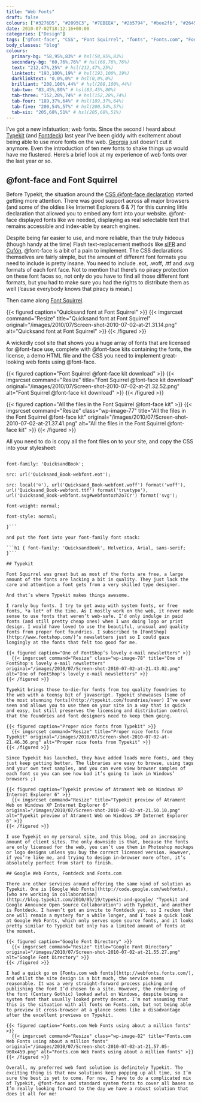 ```yaml
---
title: "Web Fonts"
draft: false
colours: ["#3276D5", "#2095C3", "#7EBEEA", "#2b5794", "#bee2fb", "#264571", "#20afc3"]
date: 2010-07-02T18:12:16+00:00
categories: ["Design"]
tags: ["@font-face", "CSS", "Font Squirrel", "fonts", "Fonts.com", "Fontshop", "Google Web Fonts", "typekit"]
body_classes: "blog"
colours:
  primary-bg: "58,95%,83%" # hsl(58,95%,83%)
  secondary-bg: "60,76%,76%" # hsl(60,76%,76%)
  text: "212,47%,25%" # hsl(212,47%,25%)
  linktext: "193,100%,19%" # hsl(193,100%,19%)
  darklinktext: "0,0%,0%" # hsl(0,0%,0%)
  brilliant: "208,100%,44%" # hsl(208,100%,44%)
  tab-two: "83,45%,80%" # hsl(83,45%,80%)
  tab-three: "152,28%,74%" # hsl(152,28%,74%)
  tab-four: "189,37%,64%" # hsl(189,37%,64%)
  tab-five: "200,54%,57%" # hsl(200,54%,57%)
  tab-six: "205,68%,51%" # hsl(205,68%,51%)
---
```


I’ve got a new infatuation; web fonts. Since the second I heard about [Typekit](http://typekit.com) (and [Fontdeck](http://fontdeck.com/)) last year I’ve been giddy with excitement about being able to use more fonts on the web. [Georgia](http://en.wikipedia.org/wiki/Georgia_font "Georgia on Wikipedia") just doesn’t cut it anymore. Even the introduction of ten new fonts to shake things up would have me flustered. Here’s a brief look at my experience of web fonts over the last year or so.

## @font-face and Font Squirrel

Before Typekit, the situation around the [CSS @font-face declaration](http://www.alistapart.com/articles/cssatten/) started getting more attention. There was good support across all major browsers (and some of the oldies like Internet Explorers 6 &amp; 7) for this cunning little declaration that allowed you to embed any font into your website. @font-face displayed fonts like we needed, displaying as real selectable text that remains accessible and index-able by search engines.

Despite being far easier to use, and more reliable, than the truly hideous (though handy at the time) Flash text-replacement methods like [sIFR](http://wiki.novemberborn.net/sifr3/) and [Cufón](http://cufon.shoqolate.com/generate/), @font-face is a bit of a pain to implement. The CSS declarations themselves are fairly simple, but the amount of different font formats you need to include is pretty insane. You need to include .eot, .woff, .ttf and .svg formats of each font face. Not to mention that there’s no piracy protection on these font faces so, not only do you have to find all those different font formats, but you had to make sure you had the rights to distribute them as well (’cause everybody knows that piracy is mean.)

Then came along [Font Squirrel](http://www.fontsquirrel.com/).

{{< figured caption="Quicksand font at Font Squirrel" >}}
  {{< imgsrcset command="Resize" title="Quicksand font at Font Squirrel" original="/images/2010/07/Screen-shot-2010-07-02-at-21.31.14.png" alt="Quicksand font at Font Squirrel" >}}
{{< /figured >}}

A wickedly cool site that shows you a huge array of fonts that are licensed for @font-face use, complete with @font-face kits containing the fonts, the license, a demo HTML file and the CSS you need to implement great-looking web fonts using @font-face.

{{< figured caption="Font Squirrel @font-face kit download" >}}
  {{< imgsrcset command="Resize" title="Font Squirrel @font-face kit download" original="/images/2010/07/Screen-shot-2010-07-02-at-21.32.52.png" alt="Font Squirrel @font-face kit download" >}}
{{< /figured >}}

{{< figured caption="All the files in the Font Squirrel @font-face kit" >}}
  {{< imgsrcset command="Resize" class="wp-image-77" title="All the files in the Font Squirrel @font-face kit" original="/images/2010/07/Screen-shot-2010-07-02-at-21.37.41.png" alt="All the files in the Font Squirrel @font-face kit" >}}
{{< /figured >}}

All you need to do is copy all the font files on to your site, and copy the CSS into your stylesheet:

```@font-face {

font-family: 'QuicksandBook';

src: url('Quicksand_Book-webfont.eot');

src: local('☺'), url('Quicksand_Book-webfont.woff') format('woff'), url('Quicksand_Book-webfont.ttf') format('truetype'), url('Quicksand_Book-webfont.svg#webfontozh2o7Cr') format('svg');

font-weight: normal;

font-style: normal;

}```

and put the font into your font-family font stack:

```h1 { font-family: 'QuicksandBook', Helvetica, Arial, sans-serif; }```

## Typekit

Font Squirrel was great but as most of the fonts are free, a large amount of the fonts are lacking a bit in quality. They just lack the care and attention a font gets from a very skilled type designer.

And that’s where Typekit makes things awesome.

I rarely buy fonts. I try to get away with system fonts, or free fonts, *a lot* of the time. As I mostly work on the web, it never made sense to use fonts that weren’t web-safe. I’d only indulge in paid fonts (and still pretty cheap ones) when I was doing logo or print design. I would have loved to use the beautiful, unusual and quality fonts from proper font foundries. I subscribed to [FontShop](http://www.fontshop.com/)‘s newsletters just so I could gaze longingly at the fonts that felt too good for me.

{{< figured caption="One of FontShop’s lovely e-mail newsletters" >}}
  {{< imgsrcset command="Resize" class="wp-image-78" title="One of FontShop's lovely e-mail newsletters" original="/images/2010/07/Screen-shot-2010-07-02-at-21.43.02.png" alt="One of FontShop's lovely e-mail newsletters" >}}
{{< /figured >}}

Typekit brings those to-die-for fonts from top quality foundries to the web with a teensy bit of javascript. Typekit showcases [some of the most stunning fonts](http://typekit.com/foundries/veer) I’ve ever seen and allows you to use them on your site in a way that is quick and easy, but still preserves the licensing and distribution control that the foundries and font designers need to keep them going.

{{< figured caption="Proper nice fonts from Typekit" >}}
  {{< imgsrcset command="Resize" title="Proper nice fonts from Typekit" original="/images/2010/07/Screen-shot-2010-07-02-at-21.46.36.png" alt="Proper nice fonts from Typekit" >}}
{{< /figured >}}

Since Typekit has launched, they have added loads more fonts, and they just keep getting better. The libraries are easy to browse, using tags and your own text samples, and you can even view browser samples of each font so you can see how bad it’s going to look in Windows’ browsers ;)

{{< figured caption="Typekit preview of Atrament Web on Windows XP Internet Explorer 6" >}}
  {{< imgsrcset command="Resize" title="Typekit preview of Atrament Web on Windows XP Internet Explorer 6" original="/images/2010/07/Screen-shot-2010-07-02-at-21.50.10.png" alt="Typekit preview of Atrament Web on Windows XP Internet Explorer 6" >}}
{{< /figured >}}

I use Typekit on my personal site, and this blog, and an increasing amount of client sites. The only downside is that, because the fonts are only licensed for the web, you can’t use them in Photoshop mockups or logo designs unless you buy the correct licensed version. However, if you’re like me, and trying to design in-browser more often, it’s absolutely perfect from start to finish.

## Google Web Fonts, Fontdeck and Fonts.com

There are other services around offering the same kind of solution as Typekit. One is [Google Web Fonts](http://code.google.com/webfonts), [who are working in collaboration](http://blog.typekit.com/2010/05/19/typekit-and-google/ "Typekit and Google Announce Open Source Collaboration") with Typekit, and another is Fontdeck. I haven’t got an invite to Fontdeck yet, so I reckon that one will remain a mystery for a while longer, and I took a quick look at Google Web Fonts, which only serves open source fonts, and it looks pretty similar to Typekit but only has a limited amount of fonts at the moment.

{{< figured caption="Google Font Directory" >}}
  {{< imgsrcset command="Resize" title="Google Font Directory" original="/images/2010/07/Screen-shot-2010-07-02-at-21.55.27.png" alt="Google Font Directory" >}}
{{< /figured >}}

I had a quick go on [Fonts.com web fonts](http://webfonts.fonts.com/), and whilst the site design is a bit much, the service seems reasonable. It was a very straight-forward process picking and publishing the font I’d chosen to a site. However, the rendering of the font (Century Gothic) looked awful on Windows, despite being a system font that usually looked pretty decent. I’m not assuming that this is the situation with all fonts on Fonts.com, but not being able to preview it cross-browser at a glance seems like a disadvantage after the excellent previews on Typekit.

{{< figured caption="Fonts.com Web Fonts using about a million fonts" >}}
  {{< imgsrcset command="Resize" class="wp-image-82" title="Fonts.com Web Fonts using about a million fonts" original="/images/2010/07/Screen-shot-2010-07-02-at-21.57.05-960x459.png" alt="Fonts.com Web Fonts using about a million fonts" >}}
{{< /figured >}}

Overall, my preferred web font solution is definitely Typekit. The exciting thing is that new solutions keep popping up all time, so I’m sure the best is yet to come. For now, I have to do a complicated mix of Typekit, @font-face and standard system fonts to cover all bases so I’m really looking forward to the day we have a robust solution that does it all for me!
